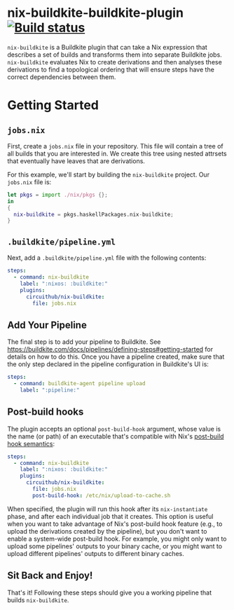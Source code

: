 # nix-buildkite-buildkite-plugin [![Build status](https://badge.buildkite.com/7918a1ba68d299f83ccc990292a97fa6eecd251703b2ca9427.svg)](https://buildkite.com/circuithub/nix-buildkite)

`nix-buildkite` is a Buildkite plugin that can take a Nix expression that
describes a set of builds and transforms them into separate Buildkite jobs.
`nix-buildkite` evaluates Nix to create derivations and then analyses these
derivations to find a topological ordering that will ensure steps have the
correct dependencies between them.

# Getting Started

## `jobs.nix`

First, create a `jobs.nix` file in your repository. This file will contain a
tree of all builds that you are interested in. We create this tree using nested
attrsets that eventually have leaves that are derivations.

For this example, we'll start by building the `nix-buildkite` project. Our
`jobs.nix` file is:

``` nix
let pkgs = import ./nix/pkgs {};
in
{
  nix-buildkite = pkgs.haskellPackages.nix-buildkite;
}
```

## `.buildkite/pipeline.yml`

Next, add a `.buildkite/pipeline.yml` file with the following contents:

``` yaml
steps:
  - command: nix-buildkite
    label: ":nixos: :buildkite:"
    plugins:
      circuithub/nix-buildkite:
        file: jobs.nix
```

## Add Your Pipeline

The final step is to add your pipeline to Buildkite. See
https://buildkite.com/docs/pipelines/defining-steps#getting-started for details
on how to do this. Once you have a pipeline created, make sure that the only
step declared in the pipeline configuration in Buildkite's UI is:

``` yaml
steps:
  - command: buildkite-agent pipeline upload
    label: ":pipeline:"
```

## Post-build hooks

The plugin accepts an optional `post-build-hook` argument, whose value
is the name (or path) of an executable that's compatible with Nix's
[post-build hook
semantics](https://nixos.org/manual/nix/stable/advanced-topics/post-build-hook.html):

``` yaml
steps:
  - command: nix-buildkite
    label: ":nixos: :buildkite:"
    plugins:
      circuithub/nix-buildkite:
        file: jobs.nix
        post-build-hook: /etc/nix/upload-to-cache.sh
```

When specified, the plugin will run this hook after its
`nix-instantiate` phase, and after each individual job that it
creates. This option is useful when you want to take advantage of
Nix's post-build hook feature (e.g., to upload the derivations created
by the pipeline), but you don't want to enable a system-wide
post-build hook. For example, you might only want to upload some
pipelines' outputs to your binary cache, or you might want to upload
different pipelines' outputs to different binary caches.

## Sit Back and Enjoy!

That's it! Following these steps should give you a working pipeline that builds
`nix-buildkite`.
